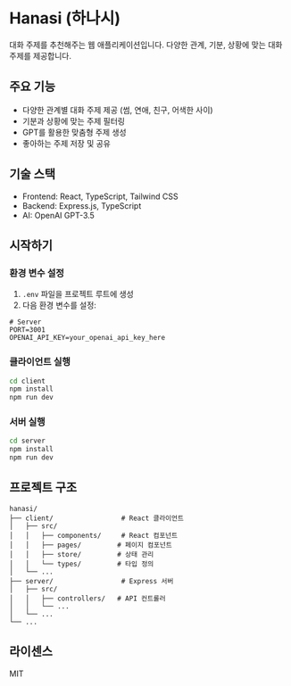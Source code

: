 # Hanasi (하나시)

대화 주제를 추천해주는 웹 애플리케이션입니다. 다양한 관계, 기분, 상황에 맞는 대화 주제를 제공합니다.

## 주요 기능

- 다양한 관계별 대화 주제 제공 (썸, 연애, 친구, 어색한 사이)
- 기분과 상황에 맞는 주제 필터링
- GPT를 활용한 맞춤형 주제 생성
- 좋아하는 주제 저장 및 공유

## 기술 스택

- Frontend: React, TypeScript, Tailwind CSS
- Backend: Express.js, TypeScript
- AI: OpenAI GPT-3.5

## 시작하기

### 환경 변수 설정

1. `.env` 파일을 프로젝트 루트에 생성
2. 다음 환경 변수를 설정:

```env
# Server
PORT=3001
OPENAI_API_KEY=your_openai_api_key_here
```

### 클라이언트 실행

```bash
cd client
npm install
npm run dev
```

### 서버 실행

```bash
cd server
npm install
npm run dev
```

## 프로젝트 구조

```
hanasi/
├── client/                 # React 클라이언트
│   ├── src/
│   │   ├── components/     # React 컴포넌트
│   │   ├── pages/         # 페이지 컴포넌트
│   │   ├── store/         # 상태 관리
│   │   └── types/         # 타입 정의
│   └── ...
├── server/                 # Express 서버
│   ├── src/
│   │   ├── controllers/   # API 컨트롤러
│   │   └── ...
│   └── ...
└── ...
```

## 라이센스

MIT
